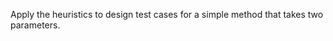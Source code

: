 <panel type="warning" header="`W11.4a` Can explain the need for strategies to combine test inputs :star::star:" expanded no-close>
  <include src="../../book/testCaseDesign/combiningTestInputs/why/full.md" />
<!-- TODO: add evidence -->
</panel>

<panel type="warning" header="`W11.4b` Can explain some basic test input combination strategies :star::star:" expanded no-close>
  <include src="../../book/testCaseDesign/combiningTestInputs/combinationStrategies/full.md" />
<!-- TODO: add evidence -->
</panel>

<panel type="warning" header="`W11.4c` Can apply heuristic ‘each valid input at least once in a positive test case’ :star::star:" expanded no-close>
  <include src="../../book/testCaseDesign/combiningTestInputs/heuristicValid/full.md" />
<!-- TODO: add evidence -->
</panel>

<panel type="info" header="`W11.4d` Can apply heuristic ‘no more than one invalid input in a test case’ :star::star::star:" expanded no-close>
  <include src="../../book/testCaseDesign/combiningTestInputs/heuristicInvalid/full.md" />
<!-- TODO: add evidence -->
</panel>

<panel type="info" header="`W11.4e` Can apply multiple test input combination techniques together :star::star::star:" expanded no-close>
  <include src="../../book/testCaseDesign/combiningTestInputs/mix/full.md" />
  <panel header=":dart: Evidence" expanded>

Apply the heuristics to design test cases for a simple method that takes two parameters.

  </panel>
</panel>